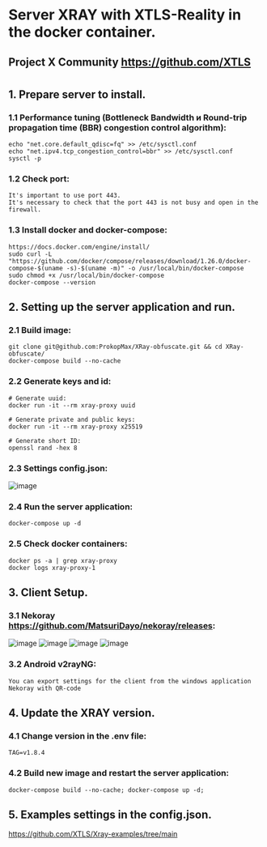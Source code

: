 # Server XRAY with XTLS-Reality in the docker container.
## Project X Community https://github.com/XTLS
#
## 1. Prepare server to install.
### 1.1 Performance tuning (Bottleneck Bandwidth и Round-trip propagation time (BBR) congestion control algorithm):
    echo "net.core.default_qdisc=fq" >> /etc/sysctl.conf
    echo "net.ipv4.tcp_congestion_control=bbr" >> /etc/sysctl.conf
    sysctl -p
### 1.2 Сheck port:
    It's important to use port 443.
    It's necessary to check that the port 443 is not busy and open in the firewall.
### 1.3 Install docker and docker-compose:
    https://docs.docker.com/engine/install/
    sudo curl -L "https://github.com/docker/compose/releases/download/1.26.0/docker-compose-$(uname -s)-$(uname -m)" -o /usr/local/bin/docker-compose
    sudo chmod +x /usr/local/bin/docker-compose
    docker-compose --version

## 2. Setting up the server application and run.
### 2.1 Build image:
    git clone git@github.com:ProkopMax/XRay-obfuscate.git && cd XRay-obfuscate/
    docker-compose build --no-cache
### 2.2 Generate keys and id:
    # Generate uuid:
    docker run -it --rm xray-proxy uuid

    # Generate private and public keys:
    docker run -it --rm xray-proxy x25519

    # Generate short ID:
    openssl rand -hex 8
### 2.3 Settings config.json:
![image](https://github.com/ProkopMax/XRay-obfuscate/assets/72852008/c02233cc-da32-4f23-818e-f17cf2017a52)
### 2.4 Run the server application:
    docker-compose up -d
### 2.5 Check docker containers:
    docker ps -a | grep xray-proxy
    docker logs xray-proxy-1
       
## 3. Client Setup.  
### 3.1 Nekoray https://github.com/MatsuriDayo/nekoray/releases:
![image](https://github.com/ProkopMax/XRay-obfuscate/assets/72852008/a0c32601-a50c-4e78-aa14-a80564f829a7)
![image](https://github.com/ProkopMax/XRay-obfuscate/assets/72852008/eaee2fdb-f237-4c80-acf7-86d26a504e6c)
![image](https://github.com/ProkopMax/XRay-obfuscate/assets/72852008/5f4d0789-aaeb-4f48-a6c0-0cb5958d6110)
![image](https://github.com/ProkopMax/XRay-obfuscate/assets/72852008/1b3fbc98-1c7a-481d-82f6-e5d44ee42707)


### 3.2 Android v2rayNG:
    You can export settings for the client from the windows application Nekoray with QR-code

## 4. Update the XRAY version.
### 4.1 Change version in the .env file:
    TAG=v1.8.4
### 4.2 Build new image and restart the server application:
    docker-compose build --no-cache; docker-compose up -d;

## 5. Examples settings in the config.json.
https://github.com/XTLS/Xray-examples/tree/main
